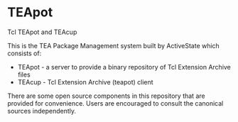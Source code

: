 # TEApot
Tcl TEApot and TEAcup

This is the TEA Package Management system built by ActiveState which consists of:

- TEApot - a server to provide a binary repository of Tcl Extension Archive files
- TEAcup - Tcl Extension Archive (teapot) client

There are some open source components in this repository that are provided for convenience. 
Users are encouraged to consult the canonical sources independently.
